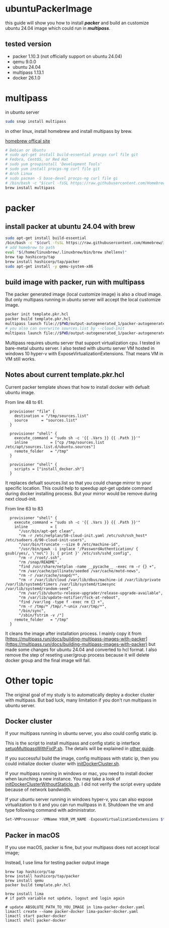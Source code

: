 # ubuntuPackerImage
this guide will show you how to install ***packer*** and build an customize ubuntu 24.04 image which could run in ***multipass***.

## tested version
- packer 1.10.3 (not officially support on ubuntu 24.04)
- qemu 9.0.0
- ubuntu 24.04
- multipass 1.13.1
- docker 26.1.0

# multipass
in ubuntu server
```bash
sudo snap install multipass
```

in other linux, install homebrew and install multipass by brew.

[homebrew offical site](https://docs.brew.sh/Homebrew-on-Linux)
```bash
# Debian or Ubuntu
# sudo apt-get install build-essential procps curl file git
# Fedora, CentOS, or Red Hat
# sudo yum groupinstall 'Development Tools'
# sudo yum install procps-ng curl file git
# Arch Linux
# sudo pacman -S base-devel procps-ng curl file gi
# /bin/bash -c "$(curl -fsSL https://raw.githubusercontent.com/Homebrew/install/HEAD/install.sh)"
brew install multipass
```

# packer
## install packer at ubuntu 24.04 with brew
```bash
sudo apt-get install build-essential
/bin/bash -c "$(curl -fsSL https://raw.githubusercontent.com/Homebrew/install/HEAD/install.sh)"
# add homebrew to path
eval "$(/home/linuxbrew/.linuxbrew/bin/brew shellenv)"
brew tap hashicorp/tap
brew install hashicorp/tap/packer
sudo apt-get install -y qemu-system-x86
```

## build image with packer, run with multipass
The packer generated image (local customize image) is also a cloud image. But only multipass running in ubuntu server will accept the local customize image.
```bash
packer init template.pkr.hcl
packer build template.pkr.hcl
multipass launch file://$PWD/output-autogenerated_1/packer-autogenerated_1
# you also can overwrite sources.list by --cloud-init
multipass launch file://$PWD/output-autogenerated_1/packer-autogenerated_1 --cloud-init cloud-config.yaml
```
Multipass requires ubuntu server that support virtualization cpu. I tested in bare-metal ubuntu server. I also tested with ubuntu server VM hosted in windows 10 hyper-v with ExposeVirtualizationExtensions. That means VM in VM still works.

## Notes about current template.pkr.hcl
Current packer template shows that how to install docker with defualt ubuntu image.

From line 48 to 61.
```
  provisioner "file" {
    destination = "/tmp/sources.list"
    source      = "sources.list"
  }

  provisioner "shell" {
    execute_command = "sudo sh -c '{{ .Vars }} {{ .Path }}'"
    inline          = ["cp /tmp/sources.list /etc/apt/sources.list.d/ubuntu.sources"]
    remote_folder   = "/tmp"
  }

  provisioner "shell" {
    scripts = ["install_docker.sh"]
  }
```

It replaces defualt sources.list so that you could change mirror to your specific location. This could help to speedup apt-get update command during docker installing process. But your mirror would be remove during next cloud-init.

From line 63 to 83
```
  provisioner "shell" {
    execute_command = "sudo sh -c '{{ .Vars }} {{ .Path }}'"
    inline          = [
      "/usr/bin/apt-get clean",
      "rm -r /etc/netplan/50-cloud-init.yaml /etc/ssh/ssh_host* /etc/sudoers.d/90-cloud-init-users",
      "/usr/bin/truncate --size 0 /etc/machine-id",
      "/usr/bin/gawk -i inplace '/PasswordAuthentication/ { gsub(/yes/, \"no\") }; { print }' /etc/ssh/sshd_config",
      "rm -r /root/.ssh",
      "rm /snap/README",
      "find /usr/share/netplan -name __pycache__ -exec rm -r {} +",
      "rm /var/cache/pollinate/seeded /var/cache/motd-news",
      "rm -r /var/cache/snapd/*",
      "rm -r /var/lib/cloud /var/lib/dbus/machine-id /var/lib/private /var/lib/systemd/timers /var/lib/systemd/timesync /var/lib/systemd/random-seed",
      "rm /var/lib/ubuntu-release-upgrader/release-upgrade-available",
      "rm /var/lib/update-notifier/fsck-at-reboot",
      "find /var/log -type f -exec rm {} +",
      "rm -r /tmp/* /tmp/.*-unix /var/tmp/*",
      "/bin/sync",
      "/sbin/fstrim -v /"]
    remote_folder   = "/tmp"
  }
```

It cleans the image after installation process. I mainly copy it from [https://multipass.run/docs/building-multipass-images-with-packer](https://multipass.run/docs/building-multipass-images-with-packer) but made some changes for ubuntu 24.04 and converted to hcl format. I also remove the step of reseting user/group process because it will delete docker group and the final image will fail.

# Other topic
The original goal of my study is to automatically deploy a docker cluster with multipass. But bad luck, many limitation if you don't run multipass in ubuntu server.

## Docker cluster
If your multipass running in ubuntu server, you also could config static ip.

This is the script to install multipass and config static ip interface [setupMultipassWithFixIP.sh](setupMultipassWithFixIP.sh). The details will be explained in [other guide](https://github.com/macauyeah/VMDockerNotes/blob/main/MultipassStaticIpEN.md). 

If you successful build the image, config multipass with static ip, then you could initialize docker cluster with [initDockerCluster.sh](initDockerCluster.sh).

If your multipass running in windows or mac, you need to install docker when launching a new instance. You may take a look of [initDockerClusterWithoutStaticIp.sh](initDockerClusterWithoutStaticIp.sh). I did not verify the script every update because of network bandwidth.

If your ubuntu server running in windows hyper-v, you can also expose virtualization to it and you can run mulitpass in it. Shutdown the vm and type following command with administrator.
```powershell
Set-VMProcessor -VMName YOUR_VM_NAME -ExposeVirtualizationExtensions $true
```

## Packer in macOS
If you use macOS, packer is fine, but your multipass does not accept local image;

Instead, I use lima for testing packer output image
```
brew tap hashicorp/tap
brew install hashicorp/tap/packer
brew install qemu
packer build template.pkr.hcl

brew install lima
# if path variable not update, logout and login again

# update ABSOLUTE_PATH_TO_YOU_IMAGE in lima-packer-docker.yaml
limactl create --name packer-docker lima-packer-docker.yaml
limactl start packer-docker
limactl shell packer-docker
```
